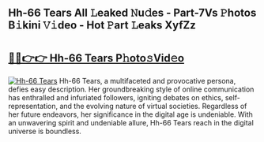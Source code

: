 ## Hh-66 Tears All 𝙻eaked 𝙽u𝚍es - Part-7Vs 𝙿hotos B𝚒kini 𝚅𝚒deo - Hot 𝙿art 𝙻eaks XyfZz

# <h2><a href="http://ld67l92.urlbe.top/?page=Hh-66+Tears">🔗🔗👉👉 Hh-66 Tears P𝚑oto𝚜Vid𝚎o</a></h2>

[![Hh-66 Tears](https://i.imgur.com/eBuTRDB.gif)](http://ld67l92.urlbe.top/?page=Hh-66+Tears)
Hh-66 Tears, a multifaceted and provocative persona, defies easy description. Her groundbreaking style of online communication has enthralled and infuriated followers, igniting debates on ethics, self-representation, and the evolving nature of virtual societies. Regardless of her future endeavors, her significance in the digital age is undeniable. With an unwavering spirit and undeniable allure, Hh-66 Tears reach in the digital universe is boundless.
